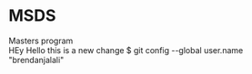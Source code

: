# MSDS
Masters program\
HEy
Hello this is a new change
$ git config --global user.name "brendanjalali"
